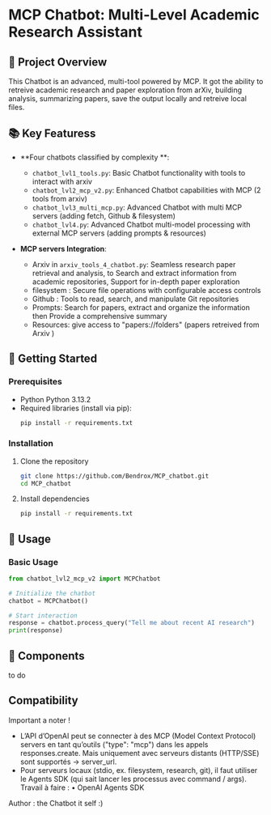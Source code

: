 # MCP Chatbot: Multi-Level Academic Research Assistant

## 🤖 Project Overview

This Chatbot is an advanced, multi-tool powered by MCP. It got the ability to retreive academic research and paper exploration from arXiv, building analysis, summarizing papers, save the output locally and retreive local files. 

## 📚 Key Featuress

- **Four chatbots classified by complexity **: 
  - `chatbot_lvl1_tools.py`: Basic Chatbot functionality with tools to interact with arxiv
  - `chatbot_lvl2_mcp_v2.py`: Enhanced Chatbot capabilities with MCP (2 tools from arxiv)
  - `chatbot_lvl3_multi_mcp.py`: Advanced Chatbot with multi MCP servers (adding fetch, Github & filesystem)
  - `chatbot_lvl4.py`: Advanced Chatbot multi-model processing with external MCP servers (adding prompts & resources)

- **MCP servers Integration**:

  - Arxiv in `arxiv_tools_4_chatbot.py`: Seamless research paper retrieval and analysis, to Search and extract information from academic repositories, Support for in-depth paper exploration
  - filesystem : Secure file operations with configurable access controls
  - Github : Tools to read, search, and manipulate Git repositories
  - Prompts: Search for papers, extract and organize the information then Provide a comprehensive summary
  - Resources: give access to "papers://folders" (papers retreived from Arxiv )

## 🚀 Getting Started

### Prerequisites

- Python Python 3.13.2
- Required libraries (install via pip):
  ```bash
  pip install -r requirements.txt
  ```

### Installation

1. Clone the repository
   ```bash
   git clone https://github.com/Bendrox/MCP_chatbot.git
   cd MCP_chatbot
   ```

2. Install dependencies
   ```bash
   pip install -r requirements.txt
   ```

## 🔧 Usage

### Basic Usage

```python
from chatbot_lvl2_mcp_v2 import MCPChatbot

# Initialize the chatbot
chatbot = MCPChatbot()

# Start interaction
response = chatbot.process_query("Tell me about recent AI research")
print(response)
```

## 🌟 Components

to do 

## Compatibility 

Important a noter ! 
-	L’API d’OpenAI peut se connecter à des MCP (Model Context Protocol) servers en tant qu’outils ("type": "mcp") dans les appels responses.create. Mais uniquement avec serveurs distants (HTTP/SSE) sont supportés → server_url.
-	Pour serveurs locaux (stdio, ex. filesystem, research, git), il faut utiliser le Agents SDK (qui sait lancer les processus avec command / args).
Travail à faire : 
•	OpenAI Agents SDK


Author : the Chatbot it self :)